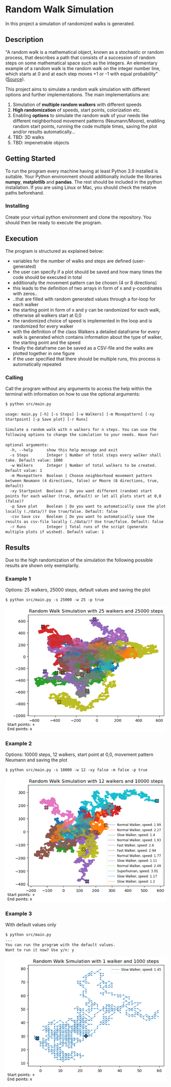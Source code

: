 # Random Walk Simulation

In this project a simulation of randomized walks is generated.

## Description

"A random walk is a mathematical object, known as a stochastic or random process, that describes a path that consists of a succession of random steps on some mathematical space such as the integers. An elementary example of a random walk is the random walk on the integer number line, which starts at 0 and at each step moves +1 or -1 with equal probability" ([Source](https://www.geeksforgeeks.org/random-walk-implementation-python/)).

This project aims to simulate a random walk simulation with different options and further implementations. The main implementations are:

1. Simulation of **multiple random walkers** with different speeds
2. **High randomization** of speeds, start points, colorization etc.
3. Enabling **options** to simulate the random walk of your needs like different neighborhood movement patterns (Neumann/Moore), enabling random start points, running the code multiple times, saving the plot and/or results automatically...
4. TBD: 3D walks
5. TBD: impenetrable objects

## Getting Started

To run the program every machine having at least Python 3.9 installed is suitable. Your Python environment should additionally include the libraries **numpy**, **matplotlib** and **pandas**. The rest should be included in the python installation. If you are using Linux or Mac, you should check the relative paths beforehand.

### Installing

Create your virtual python environment and clone the repository. You should then be ready to execute the program.

## Execution

The program is structured as explained below:

- variables for the number of walks and steps are defined (user-generated)
- the user can specify if a plot should be saved and how many times the code should be executed in total
- additionally the movement pattern can be chosen (4 or 8 directions)
- this leads to the definition of two arrays in form of x and y-coordinates with zeros..
- ..that are filled with random generated values through a for-loop for each walker
- the starting point in form of x and y can be randomized for each walk, otherwise all walkers start at 0,0
- the randomized choice of speed is implemented in the loop and is randomized for every walker
- with the definition of the class Walkers a detailed dataframe for every walk is generated which contains information about the type of walker, the starting point and the speed
- finally the dataframe can be saved as a CSV-file and the walks are plotted together in one figure
- if the user specified that there should be multiple runs, this process is automatically repeated

### Calling
Call the program without any arguments to access the help within the terminal with information on how to use the optional arguments:

```
$ python src/main.py

usage: main.py [-h] [-s Steps] [-w Walkers] [-m Movepattern] [-xy Startpoint] [-p Save plot] [-r Runs]

Simulate a random walk with n walkers for n steps. You can use the following options to change the simulation to your needs. Have fun!

optional arguments:
  -h, --help      show this help message and exit
  -s Steps        Integer | Number of total steps every walker shall take. Default value: 1000
  -w Walkers      Integer | Number of total walkers to be created. Default value: 1
  -m Movepattern  Boolean | Choose neighborhood movement pattern between Neumann (4 directions, false) or Moore (8 directions, true, default)
  -xy Startpoint  Boolean | Do you want different (random) start points for each walker (true, default) or let all plots start at 0,0 (false)?
  -p Save plot    Boolean | Do you want to automatically save the plot locally (./data/)? Use true/false. Default: false
  -csv Save csv   Boolean | Do you want to automatically save the results as csv-file locally (./data/)? Use true/false. Default: false
  -r Runs         Integer | Total runs of the script (generate multiple plots if wished). Default value: 1
```

## Results

Due to the high randomization of the simulation the following possible results are shown only exemplarily.

### Example 1
Options: 25 walkers, 25000 steps, default values and saving the plot

```
$ python src/main.py -s 25000 -w 25 -p true
```
![25walkers](./data/random_walkers_25w_25000s_1.png)

### Example 2
Options: 10000 steps, 12 walkers, start point at 0,0, movement pattern Neumann and saving the plot
```
$ python src/main.py -s 10000 -w 12 -xy false -m false -p true
```
![15walkers](./data/random_walkers_12w_10000s_1.png)

### Example 3
With default values only
```
$ python src/main.py
...
You can run the program with the default values.
Want to run it now? Use y/n: y
```
![1walker](./data/random_walkers_1w_1000s_1.png)

